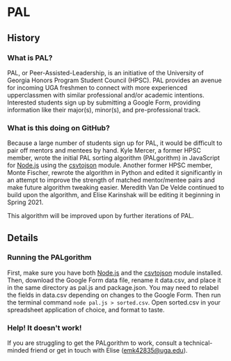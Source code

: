 # PAL
## History
### What is PAL?
PAL, or Peer-Assisted-Leadership, is an initiative of the University of Georgia Honors Program Student Council (HPSC). PAL provides an avenue for incoming UGA freshmen to connect with more experienced upperclassmen with similar professional and/or academic intentions. Interested students sign up by submitting a Google Form, providing information like their major(s), minor(s), and pre-professional track.

### What is this doing on GitHub?
Because a large number of students sign up for PAL, it would be difficult to pair off mentors and mentees by hand. Kyle Mercer, a former HPSC member, wrote the initial PAL sorting algorithm (PALgorithm) in JavaScript for [Node.js](https://nodejs.org/en/) using the [csvtojson](https://www.npmjs.com/package/csvtojson) module. Another former HPSC member, Monte Fischer, rewrote the algorithm in Python and edited it significantly in an attempt to improve the strength of matched mentor/mentee pairs and make future algorithm tweaking easier. Meredith Van De Velde continued to build upon the algorithm, and Elise Karinshak will be editing it beginning in Spring 2021. 

This algorithm will be improved upon by further iterations of PAL.

## Details
### Running the PALgorithm
First, make sure you have both [Node.js](https://nodejs.org/en/) and the [csvtojson](https://www.npmjs.com/package/csvtojson) module installed. Then, download the Google Form data file, rename it data.csv, and place it in the same directory as pal.js and package.json. You may need to relabel the fields in data.csv depending on changes to the Google Form. Then run the terminal command `node pal.js > sorted.csv`. Open sorted.csv in your spreadsheet application of choice, and format to taste.
### Help! It doesn't work!
If you are struggling to get the PALgorithm to work, consult a technical-minded friend or get in touch with Elise (emk42835@uga.edu).
